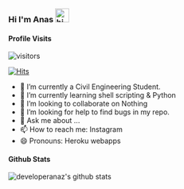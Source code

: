 ### Hi I'm Anas <img src="https://user-images.githubusercontent.com/1303154/88677602-1635ba80-d120-11ea-84d8-d263ba5fc3c0.gif" width="28px" alt="hi">

#### Profile Visits 

![visitors](https://visitor-badge.glitch.me/badge?page_id=developeranaz)
<!--
**developeranaz/developeranaz** is a ✨ _special_ ✨ repository because its `README.md` (this file) appears on your GitHub profile.
-->
[![Hits](https://hits.seeyoufarm.com/api/count/incr/badge.svg?url=https%3A%2F%2Fgithub.com%2Fdeveloperanaz&count_bg=%23FF1A00&title_bg=%23000000&icon=&icon_color=%23E7E7E7&title=views&edge_flat=false)](https://hits.seeyoufarm.com)

- 👷 I’m currently a Civil Engineering Student.
- 🌱 I’m currently learning shell scripting & Python
- 👯 I’m looking to collaborate on Nothing
- 🤔 I’m looking for help to find bugs in my repo.
- 💬 Ask me about ...
- 📫 How to reach me: Instagram
- 😄 Pronouns: Heroku webapps 

#### Github Stats

![developeranaz's github stats](https://github-readme-stats.vercel.app/api?username=developeranaz&count_private=true&theme=tokyonight&hide=contribs,prs)
